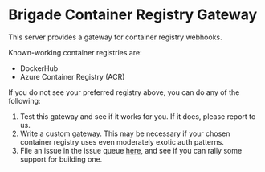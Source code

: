 # Brigade Container Registry Gateway

This server provides a gateway for container registry webhooks.

Known-working container registries are:

- DockerHub
- Azure Container Registry (ACR)

If you do not see your preferred registry above, you can do any of the following:

1. Test this gateway and see if it works for you. If it does, please report to
  us.
2. Write a custom gateway. This may be necessary if your chosen container registry
  uses even moderately exotic auth patterns.
3. File an issue in the issue queue [here](https://github.com/Azure/brigade/issues), and see if you can rally some support
  for building one.
